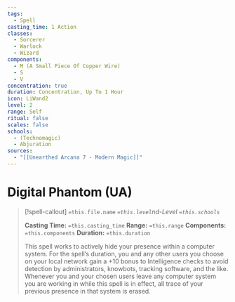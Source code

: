 ```yaml
---
tags:
  - Spell
casting_time: 1 Action
classes:
  - Sorcerer
  - Warlock
  - Wizard
components:
  - M (A Small Piece Of Copper Wire)
  - S
  - V
concentration: true
duration: Concentration, Up To 1 Hour
icon: LiWand2
level: 2
range: Self
ritual: false
scales: false
schools:
  - (Technomagic)
  - Abjuration
sources:
  - "[[Unearthed Arcana 7 - Modern Magic]]"
---
```


# Digital Phantom (UA)

>[!spell-callout] `=this.file.name`
>*`=this.level`nd-Level `=this.schools`*
>
>**Casting Time:** `=this.casting_time`
>**Range:** `=this.range`
>**Components:** `=this.components`
>**Duration:** `=this.duration`
>
>This spell works to actively hide your presence within a computer system. For the spell’s duration, you and any other users you choose on your local network gain a +10 bonus to Intelligence checks to avoid detection by administrators, knowbots, tracking software, and the like. Whenever you and your chosen users leave any computer system you are working in while this spell is in effect, all trace of your previous presence in that system is erased.
>
>
